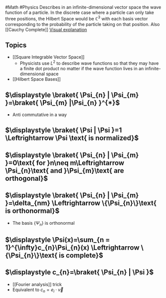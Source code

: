 #Math #Physics 
Describes in an infinite-dimensional vector space the wave function of a particle. In the discrete case where a particle can only take three positions, the Hilbert Space would be $\displaystyle \mathbb{C}^{3}$ with each basis vector corresponding to the probability of the particle taking on that position. Also [[Cauchy Complete]]
[Visual explanation](https://www.youtube.com/watch?v=yckiapQlruY)
## Topics
* [[Square Integrable Vector Space]]
	* Physicists use $\displaystyle L^{2}$ to describe wave functions so that they may have a finite dot product no matter if the wave function lives in an infinite-dimensional space
* [[Hilbert Space Bases]]
## $\displaystyle \braket{ \Psi_{n} | \Psi_{m} }=\braket{ \Psi_{m} |\Psi_{n}  }^{*}$
* Anti commutative in a way
## $\displaystyle  \braket{ \Psi | \Psi }=1 \Leftrightarrow \Psi \text{ is normalized}$
## $\displaystyle \braket{ \Psi_{n} | \Psi_{m} }=0\text{ for }n\neq m\Leftrightarrow \Psi_{n}\text{ and }\Psi_{m}\text{ are orthogonal}$
## $\displaystyle \braket{ \Psi_{n} | \Psi_{m} }=\delta_{nm} \Leftrightarrow \{\Psi_{n}\}\text{ is orthonormal}$
* The basis $\displaystyle \{\Psi_{n}\}$ is orthonormal
## $\displaystyle \Psi(x)=\sum_{n = 1}^{\infty}c_{n}\Psi_{n}(x) \Leftrightarrow \{\Psi_{n}\}\text{ is complete}$
## $\displaystyle c_{n}=\braket{ \Psi_{n} | \Psi }$
* [[Fourier analysis]] trick
* Equivalent to $\displaystyle c_{n}=e_{i}\cdot \vec{v}$